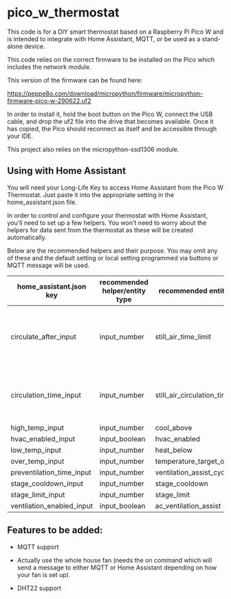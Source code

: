 # pico_w_thermostat

This code is for a DIY smart thermostat based on a Raspberry Pi Pico W and is intended to integrate with Home Assistant, MQTT, or be used as a stand-alone device.

This code relies on the correct firmware to be installed on the Pico which includes the network module.

This version of the firmware can be found here:

https://peppe8o.com/download/micropython/firmware/micropython-firmware-pico-w-290622.uf2

  

In order to install it, hold the boot button on the Pico W, connect the USB cable, and drop the uf2 file into the drive that becomes available. Once it has copied, the Pico should reconnect as itself and be accessible through your IDE.

  

This project also relies on the micropython-ssd1306 module.

  

## Using with Home Assistant

  

You will need your Long-Life Key to access Home Assistant from the Pico W Thermostat. Just paste it into the appropriate setting in the home_assistant.json file.

In order to control and configure your thermostat with Home Assistant, you'll need to set up a few helpers. You won't need to worry about the helpers for data sent from the thermostat as these will be created automatically.

Below are the recommended helpers and their purpose. You may omit any of these and the default setting or local setting programmed via buttons or MQTT message will be used.

  
|home_assistant.json key|recommended helper/entity type|recommended entity name|purpose|
|--|--|--|--|
|circulate_after_input|input_number|still_air_time_limit|how many minutes to wait since the last time heating, cooling, or circulation ended before circulating air|
|circulation_time_input|input_number|still_air_circulation_time|how many minutes circulating cycle should run when circulate_air_input has been reached|
|high_temp_input|input_number|cool_above|
|hvac_enabled_input|input_boolean|hvac_enabled|
|low_temp_input|input_number|heat_below|
|over_temp_input|input_number|temperature_target_overshoot|
|preventilation_time_input|input_number|ventilation_assist_cycle_time|
|stage_cooldown_input|input_number|stage_cooldown|
|stage_limit_input|input_number|stage_limit|
|ventilation_enabled_input|input_boolean|ac_ventilation_assist|

  
  

## Features to be added:

- MQTT support

- Actually use the whole house fan (needs the on command which will send a message to either MQTT or Home Assistant depending on how your fan is set up).

- DHT22 support